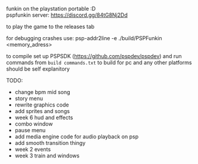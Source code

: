 funkin on the playstation portable :D  
pspfunkin server:
https://discord.gg/84tG8Nj2Dd

to play the game to the releases tab  

for debugging crashes use: psp-addr2line -e ./build/PSPFunkin <memory_adress> 

to compile set up PSPSDK (https://github.com/pspdev/pspdev) and run commands from `build commands.txt`
to build for pc and any other platforms should be self explanitory

TODO:
- change bpm mid song
- story menu
- rewrite graphics code
- add sprites and songs
- week 6 hud and effects
- combo window
- pause menu
- add media engine code for audio playback on psp
- add smooth transition thingy
- week 2 events
- week 3 train and windows
